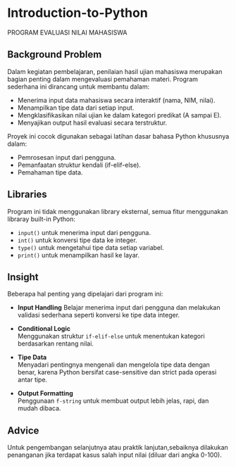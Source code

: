 # Introduction-to-Python
PROGRAM EVALUASI NILAI MAHASISWA

## Background Problem
Dalam kegiatan pembelajaran, penilaian hasil ujian mahasiswa merupakan bagian penting dalam mengevaluasi pemahaman materi. Program sederhana ini dirancang untuk membantu dalam:
- Menerima input data mahasiswa secara interaktif (nama, NIM, nilai).
- Menampilkan tipe data dari setiap input.
- Mengklasifikasikan nilai ujian ke dalam kategori predikat (A sampai E).
- Menyajikan output hasil evaluasi secara terstruktur.

Proyek ini cocok digunakan sebagai latihan dasar bahasa Python khususnya dalam:
- Pemrosesan input dari pengguna.
- Pemanfaatan struktur kendali (if-elif-else).
- Pemahaman tipe data.

## Libraries
Program ini tidak menggunakan library eksternal, semua fitur menggunakan libraray built-in Python:
- `input()` untuk menerima input dari pengguna.
- `int()` untuk konversi tipe data ke integer.
- `type()` untuk mengetahui tipe data setiap variabel.
- `print()` untuk menampilkan hasil ke layar.

## Insight
Beberapa hal penting yang dipelajari dari program ini:
- **Input Handling**
  Belajar menerima input dari pengguna dan melakukan validasi sederhana seperti konversi ke tipe data integer.

- **Conditional Logic**  
  Menggunakan struktur `if-elif-else` untuk menentukan kategori berdasarkan rentang nilai.

- **Tipe Data**  
  Menyadari pentingnya mengenali dan mengelola tipe data dengan benar, karena Python bersifat case-sensitive dan strict pada operasi antar tipe.

- **Output Formatting**  
  Penggunaan `f-string` untuk membuat output lebih jelas, rapi, dan mudah dibaca.

## Advice
Untuk pengembangan selanjutnya atau praktik lanjutan,sebaiknya dilakukan penanganan jika terdapat kasus salah input nilai (diluar dari angka 0-100).

